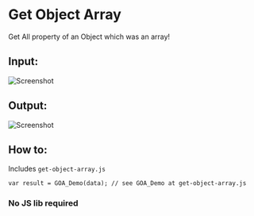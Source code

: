 # Get Object Array
Get All property of an Object which was an array!

## Input:
![Screenshot](https://i.imgur.com/kGRC8pT.png)

## Output:
![Screenshot](https://i.imgur.com/uT8DAJN.png)

## How to:
Includes `get-object-array.js`

`
  var result = GOA_Demo(data);
  // see GOA_Demo at get-object-array.js
`

### No JS lib required
